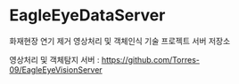 # EagleEyeDataServer
화재현장 연기 제거 영상처리 및 객체인식 기술 프로젝트 서버 저장소

영상처리 및 객체탐지 서버 : https://github.com/Torres-09/EagleEyeVisionServer
